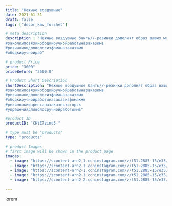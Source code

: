 ```yaml
---
title: "Нежные воздушные"
date: 2021-01-31
draft: false
tags: ["decor_kmv_furshet"]

# meta description
description : "Нежные воздушные банты//-резинки дополнят образ ваших малышек.
#заколкиповязкиободкиручнойработыназаказкмв
#резиночкидляволосизфоманазаказкмв
#ободкиручнойраб"

# product Price
price: "3000"
priceBefore: "3600.0"

# Product Short Description
shortDescription: "Нежные воздушные банты//-резинки дополнят образ ваших малышек.
#заколкиповязкиободкиручнойработыназаказкмв
#резиночкидляволосизфоманазаказкмв
#ободкиручнойработыназаказизфомакмв
#резиночкиизрепсаназаказпятигорск
#украшениядляволосручнойработыкмв"

#product ID
productID: "CKtE7zine5-"

# type must be "products"
type: "products"

# product Images
# first image will be shown in the product page
images:
  - image: "https://scontent-arn2-1.cdninstagram.com/v/t51.2885-15/e35/p1080x1080/144237033_216939203471641_2316284981233359275_n.jpg?tp=1&_nc_ht=scontent-arn2-1.cdninstagram.com&_nc_cat=101&_nc_ohc=Ijy27BEO_rgAX9d6__v&oh=c7d1ce75f6d6bc7b68617be3b52ac730&oe=606C1FA2&ig_cache_key=MjQ5ODY3NTA2Nzk2NDA3NDY0NA%3D%3D.2"
  - image: "https://scontent-arn2-1.cdninstagram.com/v/t51.2885-15/e35/p1080x1080/143814423_318079766302114_1037477876805628893_n.jpg?tp=1&_nc_ht=scontent-arn2-1.cdninstagram.com&_nc_cat=110&_nc_ohc=ra_HoXv2aBQAX8KS86F&oh=3060d1ac0818198a3a3cf02d4db49780&oe=60699807&ig_cache_key=MjQ5ODY3NTA2Nzk3MjQxNTgzOA%3D%3D.2"
  - image: "https://scontent-arn2-1.cdninstagram.com/v/t51.2885-15/e35/p1080x1080/144159930_446080186578670_6039974709466062243_n.jpg?tp=1&_nc_ht=scontent-arn2-1.cdninstagram.com&_nc_cat=110&_nc_ohc=88IjOcyvaIcAX8YTg0b&oh=6c4c07da5faea9460938179c0bee06e9&oe=606A2297&ig_cache_key=MjQ5ODY3NTA2Nzg0NjQ2MTM4Ng%3D%3D.2"
  - image: "https://scontent-arn2-1.cdninstagram.com/v/t51.2885-15/e35/p1080x1080/144374076_422891668951859_3095416186221442530_n.jpg?tp=1&_nc_ht=scontent-arn2-1.cdninstagram.com&_nc_cat=111&_nc_ohc=L-AW0BJvxpcAX8Et3CN&oh=32dbdf3dd4d99aa405eff11cff512b7b&oe=6069A50E&ig_cache_key=MjQ5ODY3NTA2Nzg2MzM0Nzg1MA%3D%3D.2"
  - image: "https://scontent-arn2-2.cdninstagram.com/v/t51.2885-15/e35/p1080x1080/145188347_419580659109756_592486712832979488_n.jpg?tp=1&_nc_ht=scontent-arn2-2.cdninstagram.com&_nc_cat=100&_nc_ohc=a_562AKa0MAAX_-nlOm&oh=9258c3715ed5b501f57b2b30c20fd3c0&oe=606CC31A&ig_cache_key=MjQ5ODY3NTA2Nzg2MzMwOTU0OA%3D%3D.2"

---
```

lorem
